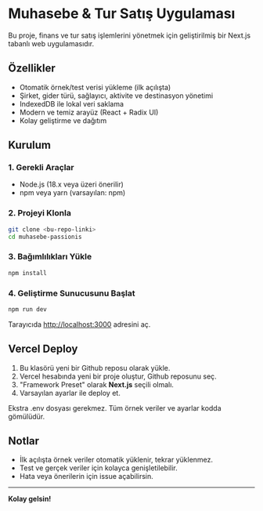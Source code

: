 # Muhasebe & Tur Satış Uygulaması

Bu proje, finans ve tur satış işlemlerini yönetmek için geliştirilmiş bir Next.js tabanlı web uygulamasıdır.

## Özellikler
- Otomatik örnek/test verisi yükleme (ilk açılışta)
- Şirket, gider türü, sağlayıcı, aktivite ve destinasyon yönetimi
- IndexedDB ile lokal veri saklama
- Modern ve temiz arayüz (React + Radix UI)
- Kolay geliştirme ve dağıtım

## Kurulum

### 1. Gerekli Araçlar
- Node.js (18.x veya üzeri önerilir)
- npm veya yarn (varsayılan: npm)

### 2. Projeyi Klonla
```bash
git clone <bu-repo-linki>
cd muhasebe-passionis
```

### 3. Bağımlılıkları Yükle
```bash
npm install
```

### 4. Geliştirme Sunucusunu Başlat
```bash
npm run dev
```

Tarayıcıda [http://localhost:3000](http://localhost:3000) adresini aç.

## Vercel Deploy
1. Bu klasörü yeni bir Github reposu olarak yükle.
2. Vercel hesabında yeni bir proje oluştur, Github reposunu seç.
3. "Framework Preset" olarak **Next.js** seçili olmalı.
4. Varsayılan ayarlar ile deploy et.

Ekstra .env dosyası gerekmez. Tüm örnek veriler ve ayarlar kodda gömülüdür.

## Notlar
- İlk açılışta örnek veriler otomatik yüklenir, tekrar yüklenmez.
- Test ve gerçek veriler için kolayca genişletilebilir.
- Hata veya önerilerin için issue açabilirsin.

---

**Kolay gelsin!**
